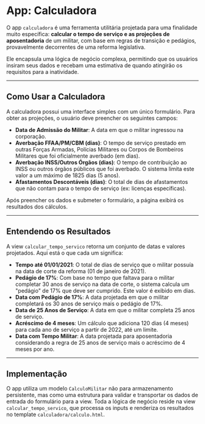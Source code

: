 # App: Calculadora

O app `calculadora` é uma ferramenta utilitária projetada para uma finalidade muito específica: **calcular o tempo de serviço e as projeções de aposentadoria** de um militar, com base em regras de transição e pedágios, provavelmente decorrentes de uma reforma legislativa.

Ele encapsula uma lógica de negócio complexa, permitindo que os usuários insiram seus dados e recebam uma estimativa de quando atingirão os requisitos para a inatividade.

---

## Como Usar a Calculadora

A calculadora possui uma interface simples com um único formulário. Para obter as projeções, o usuário deve preencher os seguintes campos:

-   **Data de Admissão do Militar**: A data em que o militar ingressou na corporação.
-   **Averbação FFAA/PM/CBM (dias)**: O tempo de serviço prestado em outras Forças Armadas, Polícias Militares ou Corpos de Bombeiros Militares que foi oficialmente averbado (em dias).
-   **Averbação INSS/Outros Órgãos (dias)**: O tempo de contribuição ao INSS ou outros órgãos públicos que foi averbado. O sistema limita este valor a um máximo de 1825 dias (5 anos).
-   **Afastamentos Descontáveis (dias)**: O total de dias de afastamentos que não contam para o tempo de serviço (ex: licenças específicas).

Após preencher os dados e submeter o formulário, a página exibirá os resultados dos cálculos.

---

## Entendendo os Resultados

A view `calcular_tempo_servico` retorna um conjunto de datas e valores projetados. Aqui está o que cada um significa:

-   **Tempo até 01/01/2021**: O total de dias de serviço que o militar possuía na data de corte da reforma (01 de janeiro de 2021).
-   **Pedágio de 17%**: Com base no tempo que faltava para o militar completar 30 anos de serviço na data de corte, o sistema calcula um "pedágio" de 17% que deve ser cumprido. Este valor é exibido em dias.
-   **Data com Pedágio de 17%**: A data projetada em que o militar completará os 30 anos de serviço mais o pedágio de 17%.
-   **Data de 25 Anos de Serviço**: A data em que o militar completa 25 anos de serviço.
-   **Acréscimo de 4 meses**: Um cálculo que adiciona 120 dias (4 meses) para cada ano de serviço a partir de 2022, até um limite.
-   **Data com Tempo Militar**: A data projetada para aposentadoria considerando a regra de 25 anos de serviço mais o acréscimo de 4 meses por ano.

---

## Implementação

O app utiliza um modelo `CalculoMilitar` não para armazenamento persistente, mas como uma estrutura para validar e transportar os dados de entrada do formulário para a view. Toda a lógica de negócio reside na view `calcular_tempo_servico`, que processa os inputs e renderiza os resultados no template `calculadora/calculo.html`.